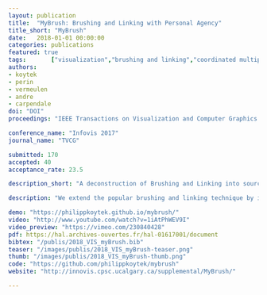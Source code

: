 ```yaml
---
layout: publication
title:  "MyBrush: Brushing and Linking with Personal Agency"
title_short: "MyBrush"
date:   2018-01-01 00:00:00
categories: publications
featured: true
tags: 		["visualization","brushing and linking","coordinated multiple views","design space","information visualization","interaction","personal agency"]
authors: 
- koytek
- perin
- vermeulen
- andre
- carpendale
doi: "DOI"
proceedings: "IEEE Transactions on Visualization and Computer Graphics (TVCG / Proc. of Infovis '17). IEEE"

conference_name: "Infovis 2017"
journal_name: "TVCG"

submitted: 170
accepted: 40
acceptance_rate: 23.5

description_short: "A deconstruction of Brushing and Linking into source, link and target - from which we design and build MyBrush, which supports personal agency over Brushing and Linking."

description: "We extend the popular brushing and linking technique by incorporating personal agency in the interaction. We map existing research related to brushing and linking into a design space that deconstructs the interaction technique into three components: source (what is being brushed), link (the expression of relationship between source and target), and target (what is revealed as related to the source). Using this design space, we created MyBrush, a unified interface that offers personal agency over brushing and linking by giving people the flexibility to configure the source, link, and target of multiple brushes. The results of three focus groups demonstrate that people with different backgrounds leveraged personal agency in different ways, including performing complex tasks and showing links explicitly. We reflect on these results, paving the way for future research on the role of personal agency in information visualization."

demo: "https://philippkoytek.github.io/mybrush/"
video: "http://www.youtube.com/watch?v=1iAtPhWEV9I"
video_preview: "https://vimeo.com/230840428"
pdf: https://hal.archives-ouvertes.fr/hal-01617001/document
bibtex: "/publis/2018_VIS_myBrush.bib"
teaser: "/images/publis/2018_VIS_myBrush-teaser.png"
thumb: "/images/publis/2018_VIS_myBrush-thumb.png"
code: "https://github.com/philippkoytek/mybrush"
website: "http://innovis.cpsc.ucalgary.ca/supplemental/MyBrush/"

---
```

